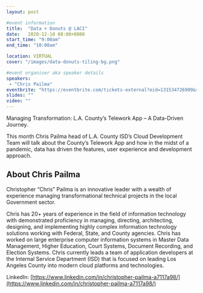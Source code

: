 ```yaml
---
layout: post

#event information
title:  "Data + Donuts @ LACI"
date:   2020-12-10 08:00+0800
start_time: "9:00am"
end_time: "10:00am"

location: VIRTUAL
cover: "/images/data-donuts-tiling-bg.png"

#event organiser aka speaker details
speakers: 
 - "Chris Pailma"
eventbrite: "https://eventbrite.com/tickets-external?eid=131534726909&ref=etckt"
slides: ""
video: ""
---
```


Managing Transformation: L.A. County’s Telework App – A Data-Driven Journey.

This month Chris Pailma head of L.A. County ISD’s Cloud Development Team will talk about the County’s Telework App and how in the midst of a pandemic, data has driven the features, user experience and development approach.

## About Chris Pailma

Christopher “Chris” Pailma is an innovative leader with a wealth of experience managing transformational technical projects in the local Government sector. 

Chris has 20+ years of experience in the field of information technology with demonstrated proficiency in managing, directing, architecting, designing, and implementing highly complex information technology solutions working with Federal, State, and County agencies. Chris has worked on large enterprise computer information systems in Master Data Management, Higher Education, Court Systems, Document Recording, and Election Systems. Chris currently leads a team of application developers at the Internal Service Department (ISD) that is focused on leading Los Angeles County into modern cloud platforms and technologies.

LinkedIn: [https://www.linkedin.com/in/christopher-pailma-a7117a98/](https://www.linkedin.com/in/christopher-pailma-a7117a98/)